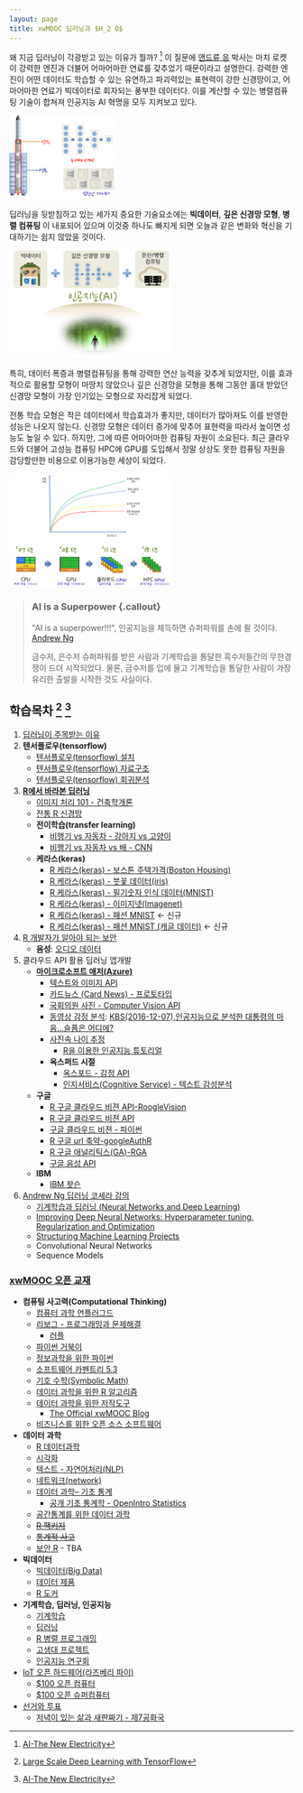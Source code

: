 ```yaml
---
layout: page
title: xwMOOC 딥러닝과 $H_2 O$
---
```



왜 지금 딥러닝이 각광받고 있는 이유가 뭘까? [^andrew-ng-spark-2016] 이 질문에 [앤드류 응](http://www.andrewng.org/) 박사는 마치 로켓이 강력한 엔진과 더불어 어마어마한 연료를 갖추었기 때문이라고 설명한다. 강력한 엔진이 어떤 데이터도 학습할 수 있는 유연하고 파괴력있는 표현력이 강한 신경망이고, 어마어마한 연료가 빅데이터로 회자되는 풍부한 데이터다. 이를 계산할 수 있는 병렬컴퓨팅 기술이 합쳐져 인공지능 AI 혁명을 모두 지켜보고 있다.

<img src="fig/ear-of-dl.png" width="37%" />

딥러닝을 뒷받침하고 있는 세가지 중요한 기술요소에는 **빅데이터**, **깊은 신경망 모형**, **병렬 컴퓨팅** 이 내포되어 있으며 이것중 하나도 빠지게 되면 오늘과 같은 변화와 혁신을 기대하기는 쉽지 않았을 것이다.

<img src="fig/three-pillars.png" width="57%" />

특히, 데이터 폭증과 병렬컴퓨팅을 통해 강력한 연산 능력을 갖추게 되었지만, 이를 효과적으로 활용할 모형이 마땅치 않았으나 깊은 신경망을 모형을 통해 그동안 홀대 받았던 신경망 모형이 가장 인기있는 모형으로 자리잡게 되었다.

전통 학습 모형은 작은 데이터에서 학습효과가 좋지만, 데이터가 많아져도 이를 반영한 성능은 나오지 않는다. 신경망 모형은 데이터 증가에 맞추어 표현력을 따라서 높이면 성능도 높일 수 있다. 하지만, 그에 따른 어마어마한 컴퓨팅 자원이 소요된다. 최근 클라우드와 더불어 고성능 컴퓨팅 HPC에 GPU를 도입해서 정말 상상도 못한 컴퓨팅 자원을 감당할만한 비용으로 이용가능한 세상이 되었다.

<img src="fig/dl-hpc-evolution.png" width="57%" />



> ### AI is a Superpower {.callout}
>
> "AI is a superpower!!!", 인공지능을 체득하면 슈퍼파워를 손에 쥘 것이다. [Andrew Ng](https://twitter.com/andrewyng/status/728986380638916609)
>
> 금수저, 은수저 슈퍼파워를 받은 사람과 기계학습을 통달한 흑수저들간의 무한경쟁이 드뎌 시작되었다. 물론, 
> 금수저를 입에 물고 기계학습을 통달한 사람이 가장 유리한 출발을 시작한 것도 사실이다.


## 학습목차 [^jeff-dean-spark-2016] [^andrew-ng-spark-2016]

[^jeff-dean-spark-2016]: [Large Scale Deep Learning with TensorFlow](https://www.youtube.com/watch?v=XYwIDn00PAo) 
[^andrew-ng-spark-2016]: [AI-The New Electricity](https://www.youtube.com/watch?v=4eJhcxfYR4I)

1. [딥러닝이 주목받는 이유](why-dl.html)
1. **텐서플로우(tensorflow)**
    - [텐서플로우(tensorflow) 설치](r-tensorflow.html)
    - [텐서플로우(tensorflow) 자료구조](tensorflow-data-structure.html)
    - [텐서플로우(tensorflow) 회귀분석](r-tensorflow-regression.html)
1. **[R에서 바라본 딥러닝](r-keras.html)**
    - [이미지 처리 101 - 건축학개론](http://statkclee.github.io/trilobite/cv-architecture-101.html)
    - [전통 R 신경망](r-nnet.html)
    - **전이학습(transfer learning)**
        - [비행기 vs 자동차 - 강아지 vs 고양이](r-keras-cats-and-dogs.html)
        - [비행기 vs 자동차 vs 배 - CNN](r-keras-cnn.html)
    - **케라스(keras)**
        - [R 케라스(keras) - 보스톤 주택가격(Boston Housing)](r-keras-boston-housing.html)
        - [R 케라스(keras) - 붓꽃 데이터(iris)](r-keras-iris.html)
        - [R 케라스(keras) - 필기숫자 인식 데이터(MNIST)](r-keras-mnist.html)
        - [R 케라스(keras) - 이미지넷(Imagenet)](r-keras-imagenet.html)
        - [R 케라스(keras) - 패션 MNIST](r-keras-fashion-mnist.html) &larr; 신규
        - [R 케라스(keras) - 패션 MNIST (캐글 데이터)](r-keras-fashion-mnist-kaggle.html) &larr; 신규
1. [R 개발자가 알아야 되는 보안](r-security.html)
    - **음성**: [오디오 데이터](speech-data-manip.html)
1. 클라우드 API 활용 딥러닝 앱개발
    - **[마이크로소프트 애저(Azure)](microsoft-azure.html)**
        - [텍스트와 이미지 API](ms-text-image.html)
        - [카드뉴스 (Card News) - 프로토타입](ai-card-news.html)
        - [국회의원 사진 - Computer Vision API](ms-azure-computer-vision.html)
        - [동영상 감정 분석](ms-oxford-video.html): [KBS(2016-12-07),인공지능으로 분석한 대통령의 마음…슬픔은 어디에?](http://news.kbs.co.kr/news/view.do?ncd=3390429&ref=D)
        - [사진속 나이 추정](ms-oxford-age.html)
            - [R을 이용한 인공지능 튜토리얼](ms-oxford-kcode-tutorial.html)
        - **옥스퍼드 시절** 
            - [옥스포드 - 감정 API](ms-oxford-emotion.html)
            - [인지서비스(Cognitive Service) - 텍스트 감성분석](ms-cognitive-text-sentiment.html)
    - **구글**
        - [R 구글 클라우드 비젼 API-RoogleVision](r-google-vision-rooglevision.html)
        - [R 구글 클라우드 비젼 API](r-google-vision-api.html)
        - [구글 클라우드 비젼 - 파이썬](gc-vision.html)            
        - [R 구글 url 축약-googleAuthR](r-short-url.html)
        - [R 구글 애널리틱스(GA)-RGA](r-ga.html)
        - [구글 음성 API](speech-api.html)
    - **IBM**
        - [IBM 왓슨](r-watson.html)
1. [Andrew Ng 딥러닝 코세라 강의](ng-coursera.html)
    - [기계학습과 딥러닝 (Neural Networks and Deep Learning)](ng-intro.html)
    - [Improving Deep Neural Networks: Hyperparameter tuning, Regularization and Optimization](ng-tuning.html)
    - [Structuring Machine Learning Projects](ng-product.html)
    - Convolutional Neural Networks
    - Sequence Models


### [xwMOOC 오픈 교재](https://statkclee.github.io/xwMOOC/)

- **컴퓨팅 사고력(Computational Thinking)**
    - [컴퓨터 과학 언플러그드](http://statkclee.github.io/unplugged)  
    - [리보그 - 프로그래밍과 문제해결](https://statkclee.github.io/code-perspectives/)  
         - [러플](http://statkclee.github.io/rur-ple/)  
    - [파이썬 거북이](http://swcarpentry.github.io/python-novice-turtles/index-kr.html)  
    - [정보과학을 위한 파이썬](https://statkclee.github.io/pythonlearn-kr/)  
    - [소프트웨어 카펜트리 5.3](http://statkclee.github.io/swcarpentry-version-5-3-new/)
    - [기호 수학(Symbolic Math)](https://statkclee.github.io/symbolic-math/)
    - [데이터 과학을 위한 R 알고리즘](https://statkclee.github.io/r-algorithm/)
    - [데이터 과학을 위한 저작도구](https://statkclee.github.io/ds-authoring/)
        - [The Official xwMOOC Blog](https://xwmooc.netlify.com/)
    - [비즈니스를 위한 오픈 소스 소프트웨어](http://statkclee.github.io/open-source-for-business/)
- **데이터 과학**
    - [R 데이터과학](https://statkclee.github.io/data-science/)
    - [시각화](https://statkclee.github.io/viz/)
    - [텍스트 - 자연어처리(NLP)](https://statkclee.github.io/text/)
    - [네트워크(network)](https://statkclee.github.io/network)
    - [데이터 과학– 기초 통계](https://statkclee.github.io/statistics/)    
        - [공개 기초 통계학 - OpenIntro Statistics](https://statkclee.github.io/openIntro-statistics-bookdown/)
    - [공간통계를 위한 데이터 과학](https://statkclee.github.io/spatial/)
    - [~~R 팩키지~~](http://r-pkgs.xwmooc.org/)
    - [~~통계적 사고~~](http://think-stat.xwmooc.org/)
    - [보안 R](https://statkclee.github.io/security/) - TBA
- **빅데이터**
    - [빅데이터(Big Data)](http://statkclee.github.io/bigdata)
    - [데이터 제품](https://statkclee.github.io/data-product/)
    - [R 도커](http://statkclee.github.io/r-docker/)
- **기계학습, 딥러닝, 인공지능**
    - [기계학습](http://statkclee.github.io/ml)
    - [딥러닝](http://statkclee.github.io/deep-learning)
    - [R 병렬 프로그래밍](http://statkclee.github.io/parallel-r/)
    - [고생대 프로젝트](http://statkclee.github.io/trilobite)
    - [인공지능 연구회](https://statkclee.github.io/ai-lab/)
- [IoT 오픈 하드웨어(라즈베리 파이)](http://statkclee.github.io/raspberry-pi)
    - [$100 오픈 컴퓨터](https://statkclee.github.io/one-page/)   
    - [$100 오픈 슈퍼컴퓨터](https://statkclee.github.io/hpc/)
- [선거와 투표](http://statkclee.github.io/politics)
    - [저녁이 있는 삶과 새판짜기 - 제7공화국](https://statkclee.github.io/hq/)

